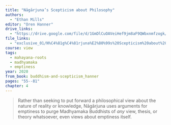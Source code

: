 ```yaml
---
title: "Nāgārjuna’s Scepticism about Philosophy"
authors:
  - "Ethan Mills"
editor: "Oren Hanner"
drive_links:
  - "https://drive.google.com/file/d/1GmDlCuOAVeiHef9jm8aF9QWbxnmfzogk/view?usp=drivesdk"
file_links:
  - "exclusive_01/N%C4%81g%C4%81rjuna%E2%80%99s%20Scepticism%20about%20Philosophy.pdf"
course: view
tags:
  - mahayana-roots
  - madhyamaka
  - emptiness
year: 2020
from_book: buddhism-and-scepticism_hanner
pages: "55--81"
chapter: 4
---
```


> Rather than seeking to put forward a philosophical view about the nature of reality or knowledge, Nāgārjuna uses arguments for emptiness to purge Madhyamaka Buddhists of _any_ view, thesis, or theory whatsoever, even views about emptiness itself.
